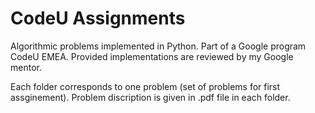 # CodeU Assignments

Algorithmic problems implemented in Python. Part of a Google program CodeU EMEA. Provided implementations are reviewed by my Google mentor.

Each folder corresponds to one problem (set of problems for first assginement). Problem discription is given in .pdf file in each folder.
